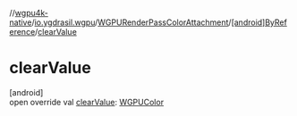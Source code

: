 //[wgpu4k-native](../../../../index.md)/[io.ygdrasil.wgpu](../../index.md)/[WGPURenderPassColorAttachment](../index.md)/[[android]ByReference](index.md)/[clearValue](clear-value.md)

# clearValue

[android]\
open override val [clearValue](clear-value.md): [WGPUColor](../../-w-g-p-u-color/index.md)